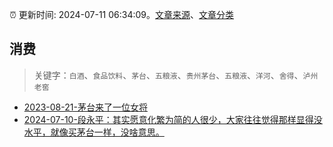:alarm_clock: 更新时间: 2024-07-11 06:34:09。[文章来源](/README.md)、[文章分类](/TAGS.md)

## 消费


> 关键字：`白酒`、`食品饮料`、`茅台`、`五粮液`、`贵州茅台`、`五粮液`、`洋河`、`舍得`、`泸州老窖`



- [2023-08-21-茅台来了一位女将](https://www.aicaijing.com.cn/article/18587) 
- [2024-07-10-段永平：其实愿意化繁为简的人很少，大家往往觉得那样显得没水平，就像买茅台一样，没啥意思。](https://xueqiu.com/8959246745/296929954) 
